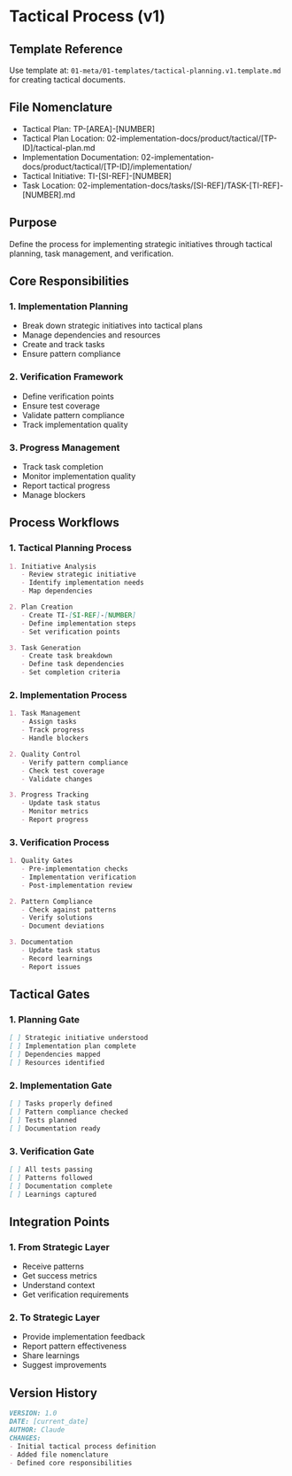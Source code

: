 # Tactical Process (v1)

## Template Reference
Use template at: `01-meta/01-templates/tactical-planning.v1.template.md` for creating tactical documents.

## File Nomenclature
- Tactical Plan: TP-[AREA]-[NUMBER]
- Tactical Plan Location: 02-implementation-docs/product/tactical/[TP-ID]/tactical-plan.md
- Implementation Documentation: 02-implementation-docs/product/tactical/[TP-ID]/implementation/
- Tactical Initiative: TI-[SI-REF]-[NUMBER]
- Task Location: 02-implementation-docs/tasks/[SI-REF]/TASK-[TI-REF]-[NUMBER].md

## Purpose
Define the process for implementing strategic initiatives through tactical planning, task management, and verification.

## Core Responsibilities

### 1. Implementation Planning
- Break down strategic initiatives into tactical plans
- Manage dependencies and resources
- Create and track tasks
- Ensure pattern compliance

### 2. Verification Framework
- Define verification points
- Ensure test coverage
- Validate pattern compliance
- Track implementation quality

### 3. Progress Management
- Track task completion
- Monitor implementation quality
- Report tactical progress
- Manage blockers

## Process Workflows

### 1. Tactical Planning Process
```markdown
1. Initiative Analysis
   - Review strategic initiative
   - Identify implementation needs
   - Map dependencies

2. Plan Creation
   - Create TI-[SI-REF]-[NUMBER]
   - Define implementation steps
   - Set verification points

3. Task Generation
   - Create task breakdown
   - Define task dependencies
   - Set completion criteria
```

### 2. Implementation Process
```markdown
1. Task Management
   - Assign tasks
   - Track progress
   - Handle blockers

2. Quality Control
   - Verify pattern compliance
   - Check test coverage
   - Validate changes

3. Progress Tracking
   - Update task status
   - Monitor metrics
   - Report progress
```

### 3. Verification Process
```markdown
1. Quality Gates
   - Pre-implementation checks
   - Implementation verification
   - Post-implementation review

2. Pattern Compliance
   - Check against patterns
   - Verify solutions
   - Document deviations

3. Documentation
   - Update task status
   - Record learnings
   - Report issues
```

## Tactical Gates

### 1. Planning Gate
```markdown
[ ] Strategic initiative understood
[ ] Implementation plan complete
[ ] Dependencies mapped
[ ] Resources identified
```

### 2. Implementation Gate
```markdown
[ ] Tasks properly defined
[ ] Pattern compliance checked
[ ] Tests planned
[ ] Documentation ready
```

### 3. Verification Gate
```markdown
[ ] All tests passing
[ ] Patterns followed
[ ] Documentation complete
[ ] Learnings captured
```

## Integration Points

### 1. From Strategic Layer
- Receive patterns
- Get success metrics
- Understand context
- Get verification requirements

### 2. To Strategic Layer
- Provide implementation feedback
- Report pattern effectiveness
- Share learnings
- Suggest improvements

## Version History
```markdown
VERSION: 1.0
DATE: [current_date]
AUTHOR: Claude
CHANGES:
- Initial tactical process definition
- Added file nomenclature
- Defined core responsibilities
``` 